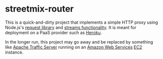 streetmix-router
================

This is a quick-and-dirty project that implements a simple HTTP proxy using Node.js's [request library](https://github.com/mikeal/request) and [streams functionality](http://nodejs.org/api/stream.html). It is meant for deployment on a PaaS provider such as [Heroku](https://www.heroku.com/).

In the longer run, this project may go away and be replaced by something like [Apache Traffic Server](http://trafficserver.apache.org/) running on an [Amazon Web Services](http://aws.amazon.com/) [EC2](http://www.amazon.com/ec2/) instance.
